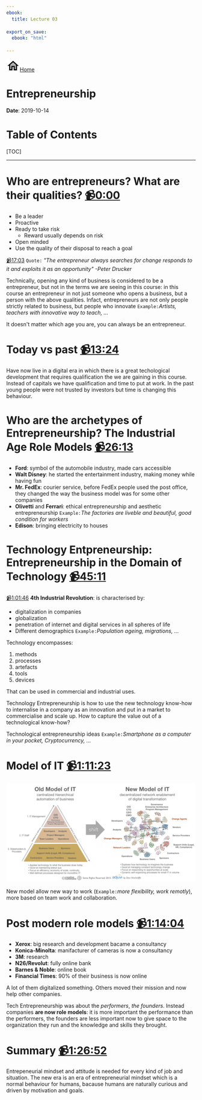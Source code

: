 ```yaml
---
ebook:
  title: Lecture 03

export_on_save:
  ebook: "html"

---
```


<a href="https://zanna-37.github.io/I-E_Basis_2019/"><img src="./resources/home.png" alt="Home" style="vertical-align: bottom;">Home</a>

# Entrepreneurship

**Date**: 2019-10-14

# Table of Contents

[TOC]

-----

# Who are entrepreneurs? What are their qualities? [📹0:00](https://youtu.be/h8b_GTZd2Ek)

- Be a leader
- Proactive
- Ready to take risk
  - Reward usually depends on risk
- Open minded
- Use the quality of their disposal to reach a goal

[📹17:03](https://youtu.be/h8b_GTZd2Ek?t=1023)
`Quote:` _"The entrepreneur always searches for change responds to it and exploits it as an opportunity" -Peter Drucker_

Technically, opening any kind of business is considered to be a entrepreneur, but not in the terms we are seeing in this course: in this course an entrepreneur in not just someone who opens a business, but a person with the above qualities.
Infact, entrepreneurs are not only people strictly related to business, but people who innovate `Example:`_Artists, teachers with innovative way to teach, …_

It doesn't matter which age you are, you can always be an entrepreneur.

# Today vs past [📹13:24](https://youtu.be/h8b_GTZd2Ek?t=804)

Have now live in a digital era in which there is a great techological development that requires qualification the we are gaining in this course. Instead of capitals we have qualification and time to put at work.
In the past young people were not trusted by investors but time is changing this behaviour.

# Who are the archetypes of Entrepreneurship? The Industrial Age Role Models [📹26:13](https://youtu.be/h8b_GTZd2Ek?t=1573)

- **Ford**: symbol of the automobile industry, made cars accessible
- **Walt Disney**: he started the entertainment industry, making money while having fun
- **Mr. FedEx**: courier service, before FedEx people used the post office, they changed the way the business model was for some other companies
- **Olivetti** and **Ferrari**: ethical entrepreneurship and aesthetic entrepreneurship `Example:`_The factories are liveble and beautiful, good condition for workers_
- **Edison**: bringing electricity to houses

# Technology Entpreneurship: Entrepreneurship in the Domain of Technology [📹45:11](https://youtu.be/h8b_GTZd2Ek?t=2711)

 [📹1:01:46](https://youtu.be/h8b_GTZd2Ek?t=3706)
**4th Industrial Revolution**: is characterised by:

- digitalization in companies
- globalization
- penetration of internet and digital services in all spheres of life
- Different demographics `Example:`_Population ageing, migrations, …_

Technology encompasses:

1. methods
2. processes
3. artefacts
4. tools
5. devices

That can be used in commercial and industrial uses.

Technology Entrepreneurship is how to use the new technology know-how to internalise in a company as an innovation and put in a market to commercialise and scale up. How to capture the value out of a technological know-how?

Technological entrepreneurship ideas `Example:`_Smartphone as a computer in your pocket, Cryptocurrency, …_

# Model of IT [📹1:11:23](https://youtu.be/h8b_GTZd2Ek?t=4283)

![img](resources/03_old-new-model-of-IT.jpg)

New model allow new way to work (`Example:`_more flexibility, work remotly_), more based on team work and collaboration.

# Post modern role models [📹1:14:04](https://youtu.be/h8b_GTZd2Ek?t=4444)

- **Xerox**: big research and development bacame a consultancy
- **Konica-Minolta**: manifacturer of cameras is now a consultancy
- **3M**: research
- **N26/Revolut**: fully online bank
- **Barnes & Noble**: online book
- **Financial Times**: 90% of their business is now online

A lot of them digitalized something. Others moved their mission and now help other companies.

Tech Entrepreneurship was about the _performers_, _the founders_.
Instead companies **are now role models**: it is more important the performance than the performers, the founders are less important now to give space to the organization they run and the knowledge and skills they brought.

# Summary  [📹1:26:52](https://youtu.be/h8b_GTZd2Ek?t=5212)

Entrepeneurial mindset and attitude is needed for every kind of job and situation. The new era is an era of entrepreneurial mindset which is a normal behaviour for humans, bacause humans are naturally curious and driven by motivation and goals.
